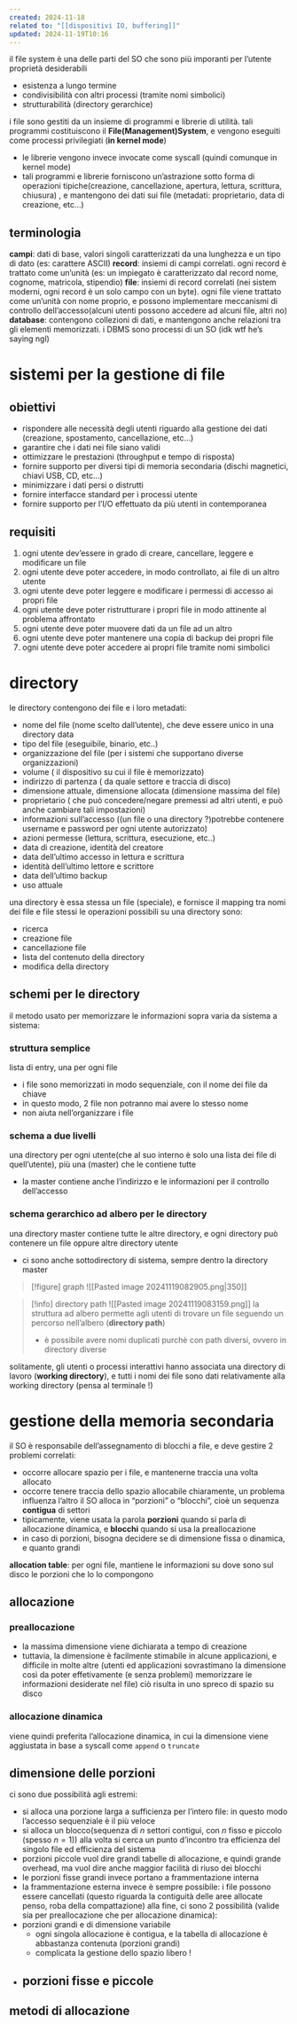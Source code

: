 ```yaml
---
created: 2024-11-18
related to: "[[dispositivi IO, buffering]]"
updated: 2024-11-19T10:16
---
```

il file system è una delle parti del SO che sono più imporanti per l’utente
proprietà desiderabili
- esistenza a lungo termine
- condivisibilità con altri processi (tramite nomi simbolici)
- strutturabilità (directory gerarchice)

i file sono gestiti da un insieme di programmi e librerie di utilità. tali programmi costituiscono il **File(Management)System**, e vengono eseguiti come processi privilegiati (**in kernel mode**)
- le librerie vengono invece invocate come syscall (quindi comunque in kernel mode)
- tali programmi e librerie forniscono un’astrazione sotto forma di operazioni tipiche(creazione, cancellazione, apertura, lettura, scrittura, chiusura) , e mantengono dei dati sui file (metadati: proprietario, data di creazione, etc…)

## terminologia
**campi**: dati di base, valori singoli caratterizzati da una lunghezza e un tipo di dato (es: carattere ASCII)
**record**: insiemi di campi correlati. ogni record è trattato come un’unità (es: un impiegato è caratterizzato dal record nome, cognome, matricola, stipendio)
**file**: insiemi di record correlati (nei sistem moderni, ogni record è un solo campo con un byte). ogni file viene trattato come un’unità con nome proprio, e possono implementare meccanismi di controllo dell’accesso(alcuni utenti possono accedere ad alcuni file, altri no)
**database**: contengono collezioni di dati, e mantengono anche relazioni tra gli elementi memorizzati. i DBMS sono processi di un SO (idk wtf he’s saying ngl)
# sistemi per la gestione di file
## obiettivi
- rispondere alle necessità degli utenti riguardo alla gestione dei dati (creazione, spostamento, cancellazione, etc…)
- garantire che i dati nei file siano validi
- ottimizzare le prestazioni (throughput e tempo di risposta)
- fornire supporto per diversi tipi di memoria secondaria (dischi magnetici, chiavi USB, CD, etc…)
- minimizzare i dati persi o distrutti
- fornire interfacce standard per i processi utente
- fornire supporto per l’I/O effettuato da più utenti in contemporanea
## requisiti
1. ogni utente dev’essere in grado di creare, cancellare, leggere e modificare un file
2. ogni utente deve poter accedere, in modo controllato, ai file di un altro utente
3. ogni utente deve poter leggere e modificare i permessi di accesso ai propri file
4. ogni utente deve poter ristrutturare i propri file in modo attinente al problema affrontato
5. ogni utente deve poter muovere dati da un file ad un altro
6. ogni utente deve poter mantenere una copia di backup dei propri file
7. ogni utente deve poter accedere ai propri file tramite nomi simbolici
# directory
le directory contengono dei file e i loro metadati:
- nome del file (nome scelto dall’utente), che deve essere unico in una directory data
- tipo del file (eseguibile, binario, etc..)
- organizzazione del file (per i sistemi che supportano diverse organizzazioni)
- volume ( il dispositivo su cui il file è memorizzato)
- indirizzo di partenza ( da quale settore e traccia di disco)
- dimensione attuale, dimensione allocata (dimensione massima del file)
- proprietario ( che può concedere/negare premessi ad altri utenti, e può anche cambiare tali impostazioni)
- informazioni sull’accesso ((un file o una directory ?)potrebbe contenere username e password per ogni utente autorizzato)
- azioni permesse (lettura, scrittura, esecuzione, etc..)
- data di creazione, identità del creatore
- data dell’ultimo accesso in lettura e scrittura
- identità dell’ultimo lettore e scrittore
- data dell’ultimo backup
- uso attuale

una directory è essa stessa un file (speciale), e fornisce il mapping tra nomi dei file e file stessi
le operazioni possibili su una directory sono:
- ricerca
- creazione file
- cancellazione file
- lista del contenuto della directory
- modifica della directory
## schemi per le directory
il metodo usato per memorizzare le informazioni sopra varia da sistema a sistema:
### struttura semplice
lista di entry, una per ogni file
- i file sono memorizzati in modo sequenziale, con il nome dei file da chiave
- in questo modo, 2 file non potranno mai avere lo stesso nome
- non aiuta nell’organizzare i file
### schema a due livelli 
una directory per ogni utente(che al suo interno è solo una lista dei file di quell’utente), più una (master) che le contiene tutte
- la master contiene anche l’indirizzo e le informazioni per il controllo dell’accesso
### schema gerarchico ad albero per le directory
una directory master contiene tutte le altre directory, e ogni directory può contenere un file oppure altre directory utente
- ci sono anche sottodirectory di sistema, sempre dentro la directory master
>[!figure] graph
![[Pasted image 20241119082905.png|350]]

>[!info] directory path
![[Pasted image 20241119083159.png]]
la struttura ad albero permette agli utenti di trovare un file seguendo un percorso nell’albero (**directory path**)
>- è possibile avere nomi duplicati purchè con path diversi, ovvero in directory diverse

solitamente, gli utenti o processi interattivi hanno associata una directory di lavoro (**working directory**), e tutti i nomi dei file sono dati relativamente alla working directory (pensa al terminale !)
# gestione della memoria secondaria
il SO è responsabile dell’assegnamento di blocchi a file, e deve gestire 2 problemi correlati: 
- occorre allocare spazio per i file, e mantenerne traccia una volta allocato
- occorre tenere traccia dello spazio allocabile
chiaramente, un problema influenza l’altro
il SO alloca in “porzioni” o “blocchi”, cioè un sequenza **contigua** di settori
- tipicamente, viene usata la parola **porzioni** quando si parla di allocazione dinamica, e **blocchi** quando si usa la preallocazione
- in caso di porzioni, bisogna decidere se di dimensione fissa o dinamica, e quanto grandi

**allocation table**: per ogni file, mantiene le informazioni su dove sono sul disco le porzioni che lo lo compongono
## allocazione
### preallocazione
- la massima dimensione viene dichiarata a tempo di creazione
- tuttavia, la dimensione è facilmente stimabile in alcune applicazioni, e difficile in molte altre (utenti ed applicazioni sovrastimano la dimensione così da poter effetivamente (e senza problemi) memorizzare le informazioni desiderate nel file)
ciò risulta in uno spreco di spazio su disco
### allocazione dinamica
viene quindi preferita l’allocazione dinamica, in cui la dimensione viene aggiustata in base a syscall come `append` o `truncate`
## dimensione delle porzioni
ci sono due possibilità agli estremi:
- si alloca una porzione larga a sufficienza per l’intero file: in questo modo l’accesso sequenziale è il più veloce
- si alloca un blocco(sequenza di $n$ settori contigui, con $n$ fisso e piccolo (spesso $n = 1$)) alla volta
si cerca un punto d’incontro tra efficienza del singolo file ed efficienza del sistema
- porzioni piccole vuol dire grandi tabelle di allocazione, e quindi grande overhead, ma vuol dire anche maggior facilità di riuso dei blocchi
- le porzioni fisse grandi invece portano a frammentazione interna
- la frammentazione esterna invece è sempre possibile: i file possono essere cancellati (questo riguarda la contiguità delle aree allocate penso, roba della compattazione)
alla fine, ci sono 2 possibilità (valide sia per preallocazione che per allocazione dinamica):
- porzioni grandi e di dimensione variabile
	- ogni singola allocazione è contigua, e la tabella di allocazione è abbastanza contenuta (porzioni grandi)
	- complicata la gestione dello spazio libero !
- porzioni fisse e piccole
	- 

## metodi di allocazione